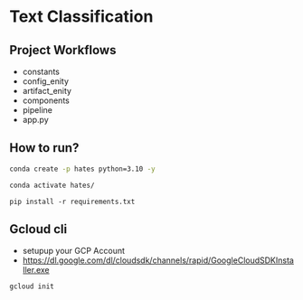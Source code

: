 # Text Classification

## Project Workflows

- constants
- config_enity
- artifact_enity
- components
- pipeline
- app.py

## How to run?

```cmd
conda create -p hates python=3.10 -y

```
```cmd
conda activate hates/
```

```
pip install -r requirements.txt
```
## Gcloud cli
- setupup your GCP Account
- https://dl.google.com/dl/cloudsdk/channels/rapid/GoogleCloudSDKInstaller.exe
```
gcloud init
```
